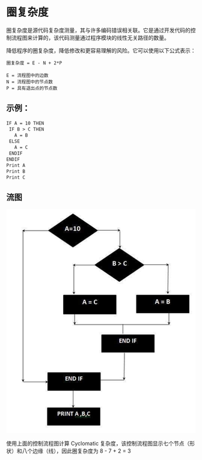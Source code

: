 # 圈复杂度

圈复杂度是源代码复杂度测量，其与许多编码错误相关联。它是通过开发代码的控制流程图来计算的，该代码测量通过程序模块的线性无关路径的数量。

降低程序的圈复杂度，降低修改和更容易理解的风险。它可以使用以下公式表示：

```
圈复杂度 = E - N + 2*P

E = 流程图中的边数
N = 流程图中的节点数
P = 具有退出点的节点数
```

## 示例：

```
IF A = 10 THEN
 IF B > C THEN
   A = B
 ELSE
   A = C
 ENDIF
ENDIF
Print A
Print B
Print C
```

## 流图

![](../screenshot/2019-05-29-10-21-08.png)

使用上面的控制流程图计算 Cyclomatic 复杂度，该控制流程图显示七个节点（形状）和八个边缘（线），因此圈复杂度为 8 - 7 + 2 = 3
